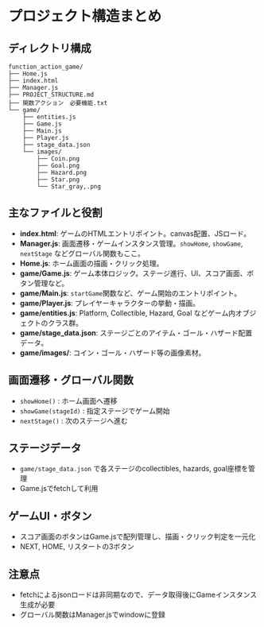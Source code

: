 # プロジェクト構造まとめ

## ディレクトリ構成

```
function_action_game/
├── Home.js
├── index.html
├── Manager.js
├── PROJECT_STRUCTURE.md
├── 関数アクション　必要機能.txt
└── game/
    ├── entities.js
    ├── Game.js
    ├── Main.js
    ├── Player.js
    ├── stage_data.json
    └── images/
        ├── Coin.png
        ├── Goal.png
        ├── Hazard.png
        ├── Star.png
        └── Star_gray,.png
```

## 主なファイルと役割

- **index.html**: ゲームのHTMLエントリポイント。canvas配置、JSロード。
- **Manager.js**: 画面遷移・ゲームインスタンス管理。`showHome`, `showGame`, `nextStage` などグローバル関数もここ。
- **Home.js**: ホーム画面の描画・クリック処理。
- **game/Game.js**: ゲーム本体ロジック。ステージ進行、UI、スコア画面、ボタン管理など。
- **game/Main.js**: `startGame`関数など、ゲーム開始のエントリポイント。
- **game/Player.js**: プレイヤーキャラクターの挙動・描画。
- **game/entities.js**: Platform, Collectible, Hazard, Goal などゲーム内オブジェクトのクラス群。
- **game/stage_data.json**: ステージごとのアイテム・ゴール・ハザード配置データ。
- **game/images/**: コイン・ゴール・ハザード等の画像素材。

## 画面遷移・グローバル関数
- `showHome()` : ホーム画面へ遷移
- `showGame(stageId)` : 指定ステージでゲーム開始
- `nextStage()` : 次のステージへ進む

## ステージデータ
- `game/stage_data.json` で各ステージのcollectibles, hazards, goal座標を管理
- Game.jsでfetchして利用

## ゲームUI・ボタン
- スコア画面のボタンはGame.jsで配列管理し、描画・クリック判定を一元化
- NEXT, HOME, リスタートの3ボタン

## 注意点
- fetchによるjsonロードは非同期なので、データ取得後にGameインスタンス生成が必要
- グローバル関数はManager.jsでwindowに登録
